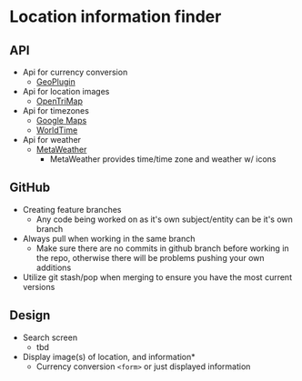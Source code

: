 # Location information finder

## API

- Api for currency conversion
  - [GeoPlugin](https://www.geoplugin.com/webservices/javascript)
- Api for location images
  - [OpenTriMap](https://opentripmap.io/docs#/)
- Api for timezones
  - [Google Maps](https://developers.google.com/maps/documentation/timezone/get-started)
  - [WorldTime](http://worldtimeapi.org/)
- Api for weather
  - [MetaWeather](https://www.metaweather.com/api/)
    - MetaWeather provides time/time zone and weather w/ icons

## GitHub

- Creating feature branches
  - Any code being worked on as it's own subject/entity can be it's own branch
- Always pull when working in the same branch
  - Make sure there are no commits in github branch before working in the repo, otherwise there will be problems pushing your own additions
- Utilize git stash/pop when merging to ensure you have the most current versions

## Design

- Search screen
  - tbd
- Display image(s) of location, and information\*
  - Currency conversion `<form>` or just displayed information
